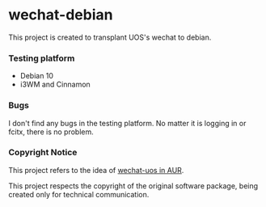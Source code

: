 # wechat-debian
This project is created to transplant UOS's wechat to debian.

### Testing platform
* Debian 10
* i3WM and Cinnamon  

### Bugs
I don't find any bugs in the testing platform. No matter it is logging in or fcitx, there is no problem.

### Copyright Notice
This project refers to the idea of [wechat-uos in AUR](https://aur.archlinux.org/packages/wechat-uos/).

This project respects the copyright of the original software package, being created only for technical communication.
